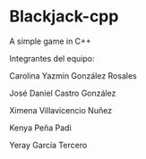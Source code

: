 # Blackjack-cpp
A simple game in C++ 

Integrantes del equipo:

Carolina Yazmin González Rosales

José Daniel Castro González

Ximena Villavicencio Nuñez

Kenya Peña Padi

Yeray García Tercero
